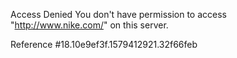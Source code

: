 Access Denied You don't have permission to access "http://www.nike.com/" on this server.

Reference #18.10e9ef3f.1579412921.32f66feb